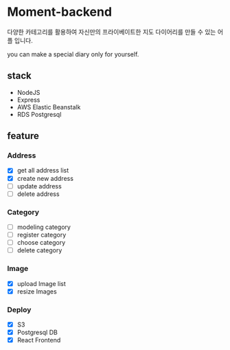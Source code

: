 # Moment-backend

다양한 카테고리를 활용하여 자신만의 프라이베이트한 지도 다이어리를 만들 수 있는 어플 입니다.

you can make a special diary only for yourself.

## stack

- NodeJS
- Express
- AWS Elastic Beanstalk
- RDS Postgresql


## feature

### Address 

- [x] get all address list
- [x] create new address
- [ ] update address
- [ ] delete address

### Category

- [ ] modeling category
- [ ] register category
- [ ] choose category
- [ ] delete category

### Image

- [x] upload Image list
- [x] resize Images

### Deploy

- [x] S3
- [x] Postgresql DB
- [x] React Frontend
